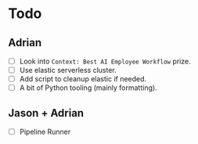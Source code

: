 # Todo

## Adrian

- [ ] Look into `Context: Best AI Employee Workflow` prize.
- [ ] Use elastic serverless cluster.
- [ ] Add script to cleanup elastic if needed.
- [ ] A bit of Python tooling (mainly formatting).

## Jason + Adrian

- [ ] Pipeline Runner
